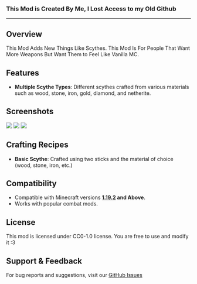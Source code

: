 ### This Mod is Created By Me, I Lost Access to my Old Github
---
## Overview
This Mod Adds New Things Like Scythes. This Mod Is For People That Want More Weapons But Want Them to Feel Like Vanilla MC.

## Features
- **Multiple Scythe Types**: Different scythes crafted from various materials such as wood, stone, iron, gold, diamond, and netherite.

## Screenshots

<img src="https://i.imgur.com/vyvPIIj.png"> <img src="https://cdn.modrinth.com/data/3HyN4uFO/images/4d336d79e8dc24be95e5d6ea90743da73b049b17.png"> <img src="https://cdn.modrinth.com/data/3HyN4uFO/images/3632e41dc880e5c40c8a6df67e4250999085c646.png">


## Crafting Recipes
- **Basic Scythe**: Crafted using two sticks and the material of choice (wood, stone, iron, etc.) 

## Compatibility
- Compatible with Minecraft versions **[1.19.2](https://modrinth.com/mod/you-stand-no-chance-fabric) and Above**.
- Works with popular combat mods.

## License
This mod is licensed under CC0-1.0 license. You are free to use and modify it :3

## Support & Feedback
For bug reports and suggestions, visit our [GitHub Issues](https://github.com/astridiol/You-Stand-No-Chance-Fabric/issues) 


